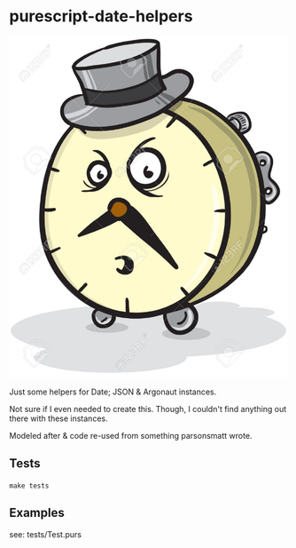 # purescript-date-helpers

![Date Helper Mascot](/assets/mascot.jpg?raw=true "Date Helper Mascot")

Just some helpers for Date; JSON & Argonaut instances.

Not sure if I even needed to create this. Though, I couldn't find anything out there with these instances.

Modeled after & code re-used from something parsonsmatt wrote.



## Tests

```make tests```



## Examples

see: tests/Test.purs
